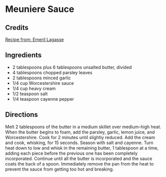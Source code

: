# Meuniere Sauce 

## Credits

[Recipe from: Emeril Lagasse](http://www.foodnetwork.com/food/recipes/recipe/0,,FOOD_9936_30452,00.html "http://www.foodnetwork.com/food/recipes/recipe/0,,FOOD 9936 30452,00.html")

## Ingredients

- 2 tablespoons plus 6 tablespoons unsalted butter, divided
- 4 tablespoons chopped parsley leaves
- 2 tablespoons minced garlic
- 1/4 cup Worcestershire sauce
- 1/4 cup heavy cream
- 1/2 teaspoon salt
- 1/4 teaspoon cayenne pepper

## Directions

Melt 2 tablespoons of the butter in a medium skillet over medium-high heat. When the butter begins to foam, add the parsley, garlic, lemon juice, and Worcestershire. Cook for 2 minutes until slightly reduced. Add the cream and cook, whisking, for 15 seconds. Season with salt and cayenne. Turn heat down to low and whisk in the remaining butter, 1 tablespoon at a time, adding each piece before the previous one has been completely incorporated. Continue until all the butter is incorporated and the sauce coats the back of a spoon. Immediately remove the pan from the heat to prevent the sauce from getting too hot and breaking.


